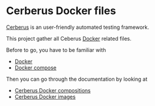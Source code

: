 Cerberus Docker files
====================

[Cerberus](http://www.cerberus-testing.org/) is an user-friendly automated testing framework.

This project gather all Ceberus [Docker](https://www.docker.com/) related files.

Before to go, you have to be familiar with 
 - [Docker](https://docs.docker.com) 
 - [Docker compose](https://docs.docker.com/compose)

Then you can go through the documentation by looking at
 - [Cerberus Docker compositions](./compositions)
 - [Cerberus Docker images](./images)

